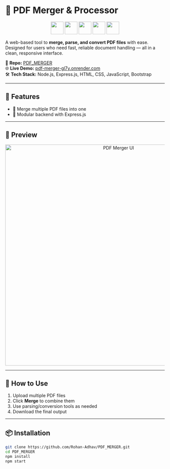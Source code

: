 # 📄 PDF Merger & Processor

<p align="center">
  <img src="https://cdn.jsdelivr.net/gh/devicons/devicon/icons/nodejs/nodejs-original.svg" width="40" />
  <img src="https://cdn.jsdelivr.net/gh/devicons/devicon/icons/javascript/javascript-original.svg" width="40" />
  <img src="https://cdn.jsdelivr.net/gh/devicons/devicon/icons/html5/html5-original.svg" width="40" />
  <img src="https://cdn.jsdelivr.net/gh/devicons/devicon/icons/css3/css3-original.svg" width="40" />
  <img src="https://cdn.jsdelivr.net/gh/devicons/devicon/icons/bootstrap/bootstrap-original.svg" width="40" />
</p>



A web-based tool to **merge, parse, and convert PDF files** with ease. Designed for users who need fast, reliable document handling — all in a clean, responsive interface.

📁 **Repo:** [PDF_MERGER](https://github.com/Rohan-Adhav/PDF_MERGER)  
🌐 **Live Demo:** [pdf-merger-gl7y.onrender.com](https://pdf-merger-gl7y.onrender.com)  
🛠️ **Tech Stack:** Node.js, Express.js, HTML, CSS, JavaScript, Bootstrap

---

## 🚀 Features

- 📎 Merge multiple PDF files into one  
- 🧰 Modular backend with Express.js

---

## 📸 Preview

<p align="center">
  <img src=".Screenshot 2025-08-13 164122.png" alt="PDF Merger UI" width="700"/>
</p>


---

## 🧪 How to Use

1. Upload multiple PDF files  
2. Click **Merge** to combine them  
3. Use parsing/conversion tools as needed  
4. Download the final output

---

## 📦 Installation

```bash
git clone https://github.com/Rohan-Adhav/PDF_MERGER.git
cd PDF_MERGER
npm install
npm start
